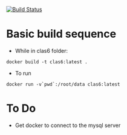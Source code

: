 
[![Build Status](https://travis-ci.com/tylern4/clas6.svg?token=Hour3TGGb984zn33pgvC&branch=master)](https://travis-ci.com/tylern4/clas6)

# Basic build sequence
* While in clas6 folder:
```
docker build -t clas6:latest .
```
* To run
```
docker run -v`pwd`:/root/data clas6:latest
```
# To Do
* Get docker to connect to the mysql server
